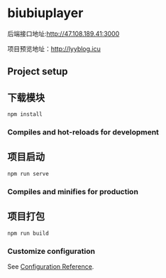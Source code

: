 # biubiuplayer



后端接口地址:http://47.108.189.41:3000

项目预览地址：http://lyyblog.icu
## Project setup
## 下载模块
```
npm install
```

### Compiles and hot-reloads for development
##  项目启动
```
npm run serve
```

### Compiles and minifies for production
##  项目打包
```
npm run build
```

### Customize configuration
See [Configuration Reference](https://cli.vuejs.org/config/).
